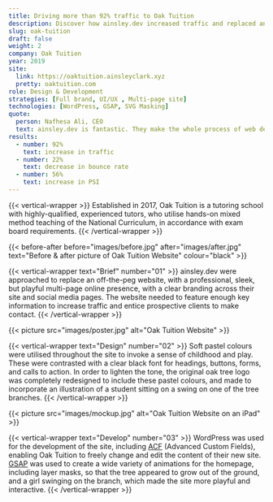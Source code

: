 ```yaml
---
title: Driving more than 92% traffic to Oak Tuition
description: Discover how ainsley.dev increased traffic and replaced an off-the-peg website, with a professional, sleek, but playful multi-page online presence.
slug: oak-tuition
draft: false
weight: 2
company: Oak Tuition
year: 2019
site:
  link: https://oaktuition.ainsleyclark.xyz
  pretty: oaktuition.com
role: Design & Development
strategies: [Full brand, UI/UX , Multi-page site]
technologies: [WordPress, GSAP, SVG Masking]
quote:
  person: Nafhesa Ali, CEO
  text: ainsley.dev is fantastic. They make the whole process of web development so easy through their support and expertise. Highly recommend and would definitely work with them again.
results:
  - number: 92%
    text: increase in traffic
  - number: 22%
    text: decrease in bounce rate
  - number: 56%
    text: increase in PSI
---
```


<!-- Intro -->
{{< vertical-wrapper >}}
Established in 2017, Oak Tuition is a tutoring school with highly-qualified, experienced tutors, who utilise hands-on
mixed method teaching of the National Curriculum, in accordance with exam board requirements.
{{< /vertical-wrapper >}}

<!-- Before/After -->
{{< before-after before="images/before.jpg" after="images/after.jpg" text="Before & after picture of Oak Tuition Website" colour="black" >}}

<!-- Brief -->
{{< vertical-wrapper text="Brief" number="01" >}}
ainsley.dev were approached to replace an off-the-peg website, with a professional, sleek, but playful multi-page online
presence, with a clear branding across their site and social media pages. The website needed to feature enough key
information to increase traffic and entice prospective clients to make contact.
{{< /vertical-wrapper >}}

<!-- Video -->
{{< picture src="images/poster.jpg" alt="Oak Tuition Website" >}}

<!-- Design -->
{{< vertical-wrapper text="Design" number="02" >}}
Soft pastel colours were utilised throughout the site to invoke a sense of childhood and play. These were contrasted
with a clear black font for headings, buttons, forms, and calls to action. In order to lighten the tone, the original
oak tree logo was completely redesigned to include these pastel colours, and made to incorporate an illustration of a
student sitting on a swing on one of the tree branches.
{{< /vertical-wrapper >}}

<!-- Mockup -->
{{< picture src="images/mockup.jpg" alt="Oak Tuition Website on an iPad" >}}

<!-- Development -->
{{< vertical-wrapper text="Develop" number="03" >}}
WordPress was used for the development of the site, including [ACF](https://www.advancedcustomfields.com/) (Advanced
Custom Fields), enabling Oak Tuition to freely change and edit the content of their new
site. [GSAP](https://greensock.com/gsap/) was used to create a wide variety of animations for the homepage, including
layer masks, so that the tree appeared to grow out of the ground, and a girl swinging on the branch, which made the site
more playful and interactive.
{{< /vertical-wrapper >}}
